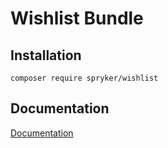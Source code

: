 # Wishlist Bundle

## Installation

```
composer require spryker/wishlist
```

## Documentation

[Documentation](https://spryker.github.io)
